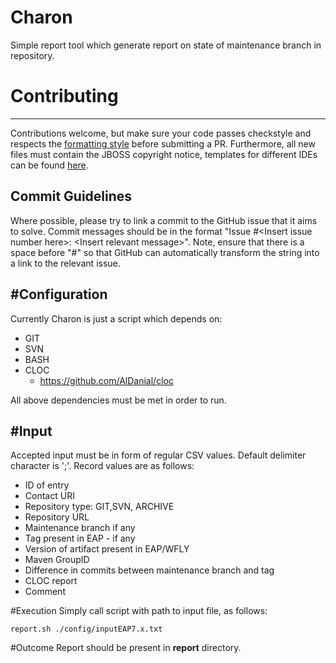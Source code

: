 Charon
===========
Simple report tool which generate report on state of maintenance branch in repository.

# Contributing
------------
Contributions welcome, but make sure your code passes checkstyle and respects the [formatting style](https://github.com/wildfly/wildfly-core/tree/master/ide-configs/eclipse/formatter.xml) before submitting a PR.  Furthermore, all new files must contain the JBOSS copyright notice, templates for different IDEs can be found [here](https://github.com/wildfly/wildfly-core/tree/master/ide-configs/eclipse).

## Commit Guidelines
Where possible, please try to link a commit to the GitHub issue that it aims to solve.  Commit messages should be in the format "Issue #\<Insert issue number here\>: \<Insert relevant message\>". Note, ensure that there is a space before "#<Issue number>" so that GitHub can automatically transform the string into a link to the relevant issue. 

#Configuration
------------
Currently Charon is just a script which depends on:
* GIT
* SVN
* BASH
* CLOC 
	* https://github.com/AlDanial/cloc
	
All above dependencies must be met in order  to run.

#Input
------------
Accepted input must be in form of regular CSV values. Default delimiter character is ';'.
Record values are as follows:
* ID of entry
* Contact URI
* Repository type: GIT,SVN, ARCHIVE
* Repository URL
* Maintenance branch if any
* Tag present in EAP - if any
* Version of artifact present in EAP/WFLY
* Maven GroupID
* Difference in commits between maintenance branch and tag
* CLOC report
* Comment

#Execution
Simply call script with path to input file, as follows:
```
report.sh ./config/inputEAP7.x.txt
```

#Outcome
Report should be present in **report** directory.



